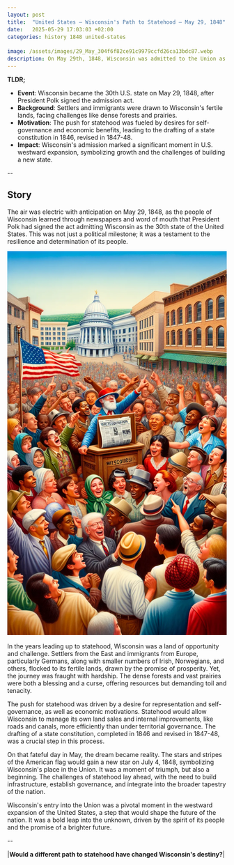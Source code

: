 ```yaml
---
layout: post
title:  "United States – Wisconsin's Path to Statehood – May 29, 1848"
date:   2025-05-29 17:03:03 +02:00
categories: history 1848 united-states

image: /assets/images/29_May_304f6f82ce91c9979ccfd26ca13bdc87.webp
description: On May 29th, 1848, Wisconsin was admitted to the Union as the 30th state of the United States, marking a significant expansion of the country.
---
```


**TLDR;**
- **Event**: Wisconsin became the 30th U.S. state on May 29, 1848, after President Polk signed the admission act.
- **Background**: Settlers and immigrants were drawn to Wisconsin's fertile lands, facing challenges like dense forests and prairies.
- **Motivation**: The push for statehood was fueled by desires for self-governance and economic benefits, leading to the drafting of a state constitution in 1846, revised in 1847-48.
- **Impact**: Wisconsin's admission marked a significant moment in U.S. westward expansion, symbolizing growth and the challenges of building a new state.

--


## Story
The air was electric with anticipation on May 29, 1848, as the people of Wisconsin learned through newspapers and word of mouth that President Polk had signed the act admitting Wisconsin as the 30th state of the United States. This was not just a political milestone; it was a testament to the resilience and determination of its people.

![Image](/assets/images/29_May_304f6f82ce91c9979ccfd26ca13bdc87.webp)

In the years leading up to statehood, Wisconsin was a land of opportunity and challenge. Settlers from the East and immigrants from Europe, particularly Germans, along with smaller numbers of Irish, Norwegians, and others, flocked to its fertile lands, drawn by the promise of prosperity. Yet, the journey was fraught with hardship. The dense forests and vast prairies were both a blessing and a curse, offering resources but demanding toil and tenacity.

The push for statehood was driven by a desire for representation and self-governance, as well as economic motivations. Statehood would allow Wisconsin to manage its own land sales and internal improvements, like roads and canals, more efficiently than under territorial governance. The drafting of a state constitution, completed in 1846 and revised in 1847-48, was a crucial step in this process.

On that fateful day in May, the dream became reality. The stars and stripes of the American flag would gain a new star on July 4, 1848, symbolizing Wisconsin's place in the Union. It was a moment of triumph, but also a beginning. The challenges of statehood lay ahead, with the need to build infrastructure, establish governance, and integrate into the broader tapestry of the nation.

Wisconsin's entry into the Union was a pivotal moment in the westward expansion of the United States, a step that would shape the future of the nation. It was a bold leap into the unknown, driven by the spirit of its people and the promise of a brighter future.


--

|**Would a different path to statehood have changed Wisconsin's destiny?**|

